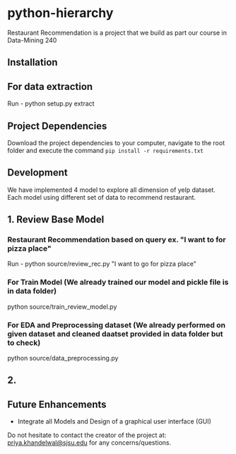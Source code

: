 # python-hierarchy
Restaurant Recommendation is a project that we build as part our course in Data-Mining 240
## Installation

## For data extraction
Run - python setup.py extract

## Project Dependencies
Download the project dependencies to your computer, navigate to the root folder and execute the command `pip install -r requirements.txt`

## Development
We have implemented 4 model to explore all dimension of yelp dataset. Each model using different set of data to recommend restaurant. 

## 1. Review Base Model
### Restaurant Recommendation based on query ex. "I want to for pizza place"
Run - python source/review_rec.py "I want to go for pizza place"

### For Train Model (We already trained our model and pickle file is in data folder)
python source/train_review_model.py

### For EDA and Preprocessing dataset (We already performed on given dataset and cleaned daatset provided in data folder but to check)
python source/data_preprocessing.py

## 2. 

## Future Enhancements

- Integrate all Models and Design of a graphical user interface (GUI)

Do not hesitate to contact the creator of the project at: [priya.khandelwal@sjsu.edu](mailto:priya.khandelwal@sjsu.edu) for any concerns/questions.






